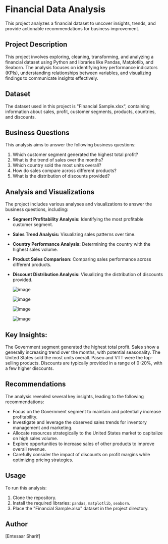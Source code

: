 # Financial Data Analysis

This project analyzes a financial dataset to uncover insights, trends, and provide actionable recommendations for business improvement.

## Project Description

This project involves exploring, cleaning, transforming, and analyzing a financial dataset using Python and libraries like Pandas, Matplotlib, and Seaborn. The analysis focuses on identifying key performance indicators (KPIs), understanding relationships between variables, and visualizing findings to communicate insights effectively.

## Dataset

The dataset used in this project is "Financial Sample.xlsx", containing information about sales, profit, customer segments, products, countries, and discounts.

## Business Questions

This analysis aims to answer the following business questions:

1. Which customer segment generated the highest total profit?
2. What is the trend of sales over the months?
3. Which country sold the most units overall?
4. How do sales compare across different products?
5. What is the distribution of discounts provided?

## Analysis and Visualizations

The project includes various analyses and visualizations to answer the business questions, including:

- **Segment Profitability Analysis:** Identifying the most profitable customer segment.
- **Sales Trend Analysis:** Visualizing sales patterns over time.  
- **Country Performance Analysis:** Determining the country with the highest sales volume.
- **Product Sales Comparison:** Comparing sales performance across different products.
- **Discount Distribution Analysis:** Visualizing the distribution of discounts provided.


  ![image](https://github.com/user-attachments/assets/ce63a1f3-a3d2-4183-9a69-14471e87b658)


  ![image](https://github.com/user-attachments/assets/5e498882-2e03-444b-9836-c31336021932)

  ![image](https://github.com/user-attachments/assets/b3d178b7-044c-49ee-a366-c089fdde6824)

  ![image](https://github.com/user-attachments/assets/984a53f1-279e-4ce7-a9f9-2108f6ea3cb3)



## Key Insights: 
The Government segment generated the highest total profit. Sales show a generally increasing trend over the months, with potential seasonality. 
The United States sold the most units overall.
Paseo and VTT were the top-selling products.
Discounts are typically provided in a range of 0-20%, with a few higher discounts. 

## Recommendations

The analysis revealed several key insights, leading to the following recommendations:

- Focus on the Government segment to maintain and potentially increase profitability.
- Investigate and leverage the observed sales trends for inventory management and marketing.
- Allocate resources strategically to the United States market to capitalize on high sales volume.
- Explore opportunities to increase sales of other products to improve overall revenue.
- Carefully consider the impact of discounts on profit margins while optimizing pricing strategies.

## Usage

To run this analysis:

1. Clone the repository.
2. Install the required libraries: `pandas`, `matplotlib`, `seaborn`.
3. Place the "Financial Sample.xlsx" dataset in the project directory.




## Author

[Entesaar Sharif]
